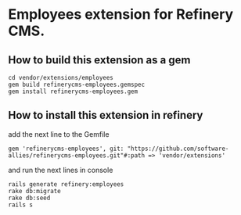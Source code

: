 # Employees extension for Refinery CMS.

## How to build this extension as a gem

    cd vendor/extensions/employees
    gem build refinerycms-employees.gemspec
    gem install refinerycms-employees.gem

## How to install this extension in refinery

add the next line to the Gemfile

    gem 'refinerycms-employees', git: "https://github.com/software-allies/refinerycms-employees.git"#:path => 'vendor/extensions'

and run the next lines in console

    rails generate refinery:employees
    rake db:migrate
    rake db:seed
    rails s